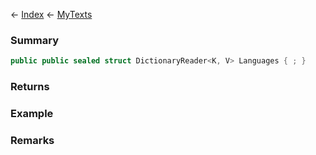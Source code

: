← [Index](Api-Index) ← [MyTexts](VRage.MyTexts)

### Summary

```csharp
public public sealed struct DictionaryReader<K, V> Languages { ; }
```

### Returns

### Example

### Remarks

